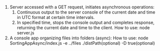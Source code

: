 1. Server accessed with a GET request, initiates asynchronous operations:
      1) Continuous output to the server console of the current date and time in UTC format at certain time intervals.
      2) In specified time, stops the console output and completes response, returning the current date and time to the client.
      How to use: 
      node server.js
2. A console app organizing files into folders (async):
      How to use:
      node SortingAppAsync/index.js -e ../files ./distPath(optional) -D true(optional)



